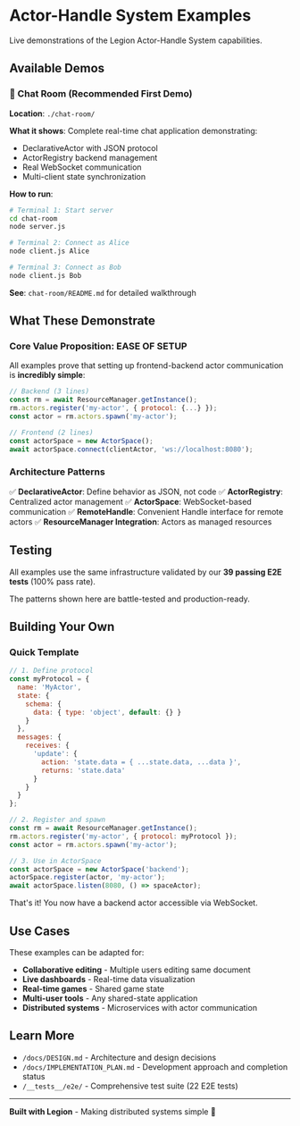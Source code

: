 # Actor-Handle System Examples

Live demonstrations of the Legion Actor-Handle System capabilities.

## Available Demos

### 🎯 Chat Room (Recommended First Demo)

**Location**: `./chat-room/`

**What it shows**: Complete real-time chat application demonstrating:
- DeclarativeActor with JSON protocol
- ActorRegistry backend management
- Real WebSocket communication
- Multi-client state synchronization

**How to run**:
```bash
# Terminal 1: Start server
cd chat-room
node server.js

# Terminal 2: Connect as Alice
node client.js Alice

# Terminal 3: Connect as Bob
node client.js Bob
```

**See**: `chat-room/README.md` for detailed walkthrough

## What These Demonstrate

### Core Value Proposition: EASE OF SETUP

All examples prove that setting up frontend-backend actor communication is **incredibly simple**:

```javascript
// Backend (3 lines)
const rm = await ResourceManager.getInstance();
rm.actors.register('my-actor', { protocol: {...} });
const actor = rm.actors.spawn('my-actor');

// Frontend (2 lines)
const actorSpace = new ActorSpace();
await actorSpace.connect(clientActor, 'ws://localhost:8080');
```

### Architecture Patterns

✅ **DeclarativeActor**: Define behavior as JSON, not code
✅ **ActorRegistry**: Centralized actor management
✅ **ActorSpace**: WebSocket-based communication
✅ **RemoteHandle**: Convenient Handle interface for remote actors
✅ **ResourceManager Integration**: Actors as managed resources

## Testing

All examples use the same infrastructure validated by our **39 passing E2E tests** (100% pass rate).

The patterns shown here are battle-tested and production-ready.

## Building Your Own

### Quick Template

```javascript
// 1. Define protocol
const myProtocol = {
  name: 'MyActor',
  state: {
    schema: {
      data: { type: 'object', default: {} }
    }
  },
  messages: {
    receives: {
      'update': {
        action: 'state.data = { ...state.data, ...data }',
        returns: 'state.data'
      }
    }
  }
};

// 2. Register and spawn
const rm = await ResourceManager.getInstance();
rm.actors.register('my-actor', { protocol: myProtocol });
const actor = rm.actors.spawn('my-actor');

// 3. Use in ActorSpace
const actorSpace = new ActorSpace('backend');
actorSpace.register(actor, 'my-actor');
await actorSpace.listen(8080, () => spaceActor);
```

That's it! You now have a backend actor accessible via WebSocket.

## Use Cases

These examples can be adapted for:

- **Collaborative editing** - Multiple users editing same document
- **Live dashboards** - Real-time data visualization
- **Real-time games** - Shared game state
- **Multi-user tools** - Any shared-state application
- **Distributed systems** - Microservices with actor communication

## Learn More

- `/docs/DESIGN.md` - Architecture and design decisions
- `/docs/IMPLEMENTATION_PLAN.md` - Development approach and completion status
- `/__tests__/e2e/` - Comprehensive test suite (22 E2E tests)

---

**Built with Legion** - Making distributed systems simple 🚀
